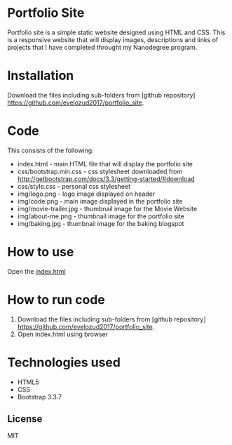 # Portfolio Site
Portfolio site is a simple static website designed using HTML and CSS. This is a responsive website that will display images, descriptions and links of projects that I have completed throught my Nanodegree program.

# Installation
Download the files including sub-folders from [github repository] https://github.com/evelozud2017/portfolio_site.

# Code
This consists of the following:
- index.html - main HTML file that will display the portfolio site
- css/bootstrap.min.css - css stylesheet downloaded from http://getbootstrap.com/docs/3.3/getting-started/#download
- css/style.css - personal css stylesheet 
- img/logo.png - logo image displayed on header
- img/code.png - main image displayed in the portfolio site
- img/movie-trailer.jpg - thumbnail image for the Movie Website
- img/about-me.png - thumbnail image for the portfolio site
- img/baking.jpg - thumbnail image for the baking blogspot


# How to use
Open the [index.html](https://evelozud2017.github.io/portfolio_site/index.htmll)

# How to run code
1. Download the files including sub-folders from [github repository] https://github.com/evelozud2017/portfolio_site.
2. Open index.html using browser

# Technologies used
- HTML5
- CSS
- Bootstrap 3.3.7

License
----

MIT


